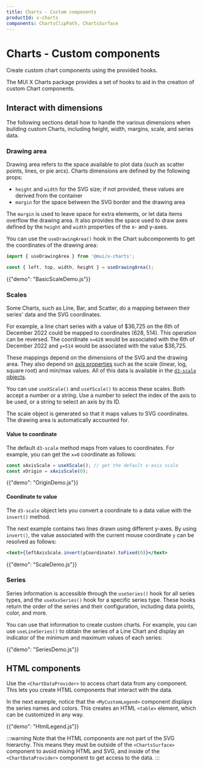 ```yaml
---
title: Charts - Custom components
productId: x-charts
components: ChartsClipPath, ChartsSurface
---
```


# Charts - Custom components

<p class="description">Create custom chart components using the provided hooks.</p>

The MUI X Charts package provides a set of hooks to aid in the creation of custom Chart components.

## Interact with dimensions

The following sections detail how to handle the various dimensions when building custom Charts, including height, width, margins, scale, and series data.

### Drawing area

Drawing area refers to the space available to plot data (such as scatter points, lines, or pie arcs).
Charts dimensions are defined by the following props:

- `height` and `width` for the SVG size; if not provided, these values are derived from the container
- `margin` for the space between the SVG border and the drawing area

The `margin` is used to leave space for extra elements, or let data items overflow the drawing area.
It also provides the space used to draw axes defined by the `height` and `width` properties of the x- and y-axes.

You can use the `useDrawingArea()` hook in the Chart subcomponents to get the coordinates of the drawing area:

```jsx
import { useDrawingArea } from '@mui/x-charts';

const { left, top, width, height } = useDrawingArea();
```

{{"demo": "BasicScaleDemo.js"}}

### Scales

Some Charts, such as Line, Bar, and Scatter, do a mapping between their series' data and the SVG coordinates.

For example, a line chart series with a value of $36,725 on the 6th of December 2022 could be mapped to coordinates (628, 514).
This operation can be reversed.
The coordinate `x=628` would be associated with the 6th of December 2022 and `y=514` would be associated with the value $36,725.

These mappings depend on the dimensions of the SVG and the drawing area.
They also depend on [axis properties](/x/react-charts/axis/) such as the scale (linear, log, square root) and min/max values.
All of this data is available in the [`d3-scale` objects](https://github.com/d3/d3-scale).

You can use `useXScale()` and `useYScale()` to access these scales.
Both accept a number or a string.
Use a number to select the index of the axis to be used, or a string to select an axis by its ID.

The scale object is generated so that it maps values to SVG coordinates.
The drawing area is automatically accounted for.

#### Value to coordinate

The default `d3-scale` method maps from values to coordinates.
For example, you can get the `x=0` coordinate as follows:

```jsx
const xAxisScale = useXScale(); // get the default x-axis scale
const xOrigin = xAxisScale(0);
```

{{"demo": "OriginDemo.js"}}

#### Coordinate to value

The `d3-scale` object lets you convert a coordinate to a data value with the `invert()` method.

The next example contains two lines drawn using different y-axes.
By using `invert()`, the value associated with the current mouse coordinate `y` can be resolved as follows:

```jsx
<text>{leftAxisScale.invert(yCoordinate).toFixed(0)}</text>
```

{{"demo": "ScaleDemo.js"}}

### Series

Series information is accessible through the `useSeries()` hook for all series types, and the `useXxxSeries()` hook for a specific series type.
These hooks return the order of the series and their configuration, including data points, color, and more.

You can use that information to create custom charts.
For example, you can use `useLineSeries()` to obtain the series of a Line Chart and display an indicator of the minimum and maximum values of each series:

{{"demo": "SeriesDemo.js"}}

## HTML components

Use the `<ChartDataProvider>` to access chart data from any component.
This lets you create HTML components that interact with the data.

In the next example, notice that the `<MyCustomLegend>` component displays the series names and colors.
This creates an HTML `<table>` element, which can be customized in any way.

{{"demo": "HtmlLegend.js"}}

:::warning
Note that the HTML components are not part of the SVG hierarchy.
This means they must be outside of the `<ChartsSurface>` component to avoid mixing HTML and SVG, and inside of the `<ChartDataProvider>` component to get access to the data.
:::
